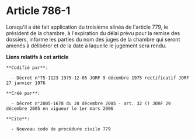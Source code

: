 # Article 786-1

Lorsqu'il a été fait application du troisième alinéa de l'article 779, le président de la chambre, à l'expiration du délai
prévu pour la remise des dossiers, informe les parties du nom des juges de la chambre qui seront amenés à délibérer et de la
date à laquelle le jugement sera rendu.

**Liens relatifs à cet article**

	**Codifié par**:

	  - Décret n°75-1123 1975-12-05 JORF 9 décembre 1975 rectificatif JORF 27 janvier 1976

	**Créé par**:

	  - Décret n°2005-1678 du 28 décembre 2005 - art. 32 () JORF 29 décembre 2005 en vigueur le 1er mars 2006

	**Cite**:

	  - Nouveau code de procédure civile 779
